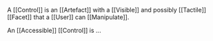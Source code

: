 A [[Control]] is an [[Artefact]] with a [[Visible]] and possibly [[Tactile]][[Facet]] that a [[User]] can [[Manipulate]].

An [[Accessible]] [[Control]] is ...